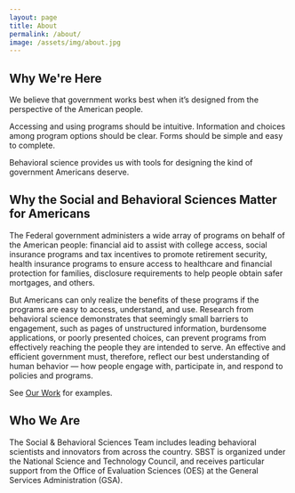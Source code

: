 ```yaml
---
layout: page
title: About
permalink: /about/
image: /assets/img/about.jpg
---
```


## Why We're Here

We believe that government works best when it’s designed from the perspective of the American people.

Accessing and using programs should be intuitive. Information and choices among program options should be clear. Forms should be simple and easy to complete.

Behavioral science provides us with tools for designing the kind of government Americans deserve.

## Why the Social and Behavioral Sciences Matter for Americans

The Federal government administers a wide array of programs on behalf of the American people: financial aid to assist with college access, social insurance programs and tax incentives to promote retirement security, health insurance programs to ensure access to healthcare and financial protection for families, disclosure requirements to help people obtain safer mortgages, and others.

But Americans can only realize the  benefits of these programs if the programs are easy to access, understand, and use. Research from behavioral science demonstrates that seemingly small barriers to engagement, such as pages of unstructured information, burdensome applications, or poorly presented choices, can prevent programs from effectively reaching the people they are intended to serve. An effective and efficient government must, therefore, reflect our best understanding of human behavior — how people engage with, participate in, and respond to policies and programs.

See [Our Work]({{site.baseurl}}/work/) for examples.


## Who We Are

The Social & Behavioral Sciences Team includes leading behavioral scientists and innovators from across the country. SBST is organized under the National Science and Technology Council, and receives particular support from the Office of Evaluation Sciences (OES) at the General Services Administration (GSA).
